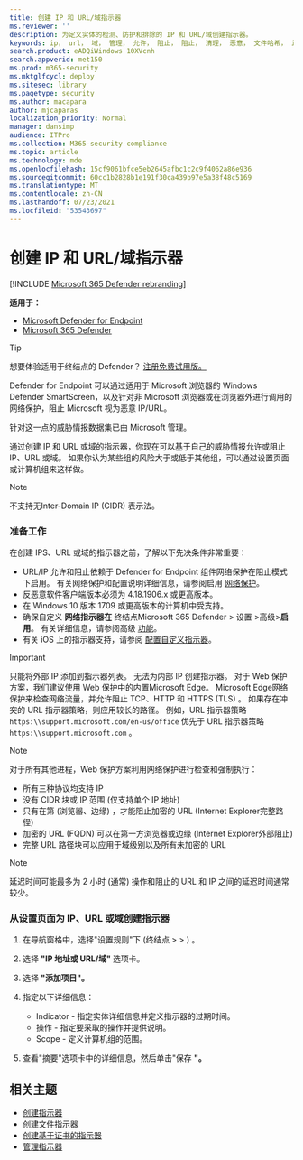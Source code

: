 ```yaml
---
title: 创建 IP 和 URL/域指示器
ms.reviewer: ''
description: 为定义实体的检测、防护和排除的 IP 和 URL/域创建指示器。
keywords: ip， url， 域， 管理， 允许， 阻止， 阻止， 清理， 恶意， 文件哈希， ip 地址， url， 域
search.product: eADQiWindows 10XVcnh
search.appverid: met150
ms.prod: m365-security
ms.mktglfcycl: deploy
ms.sitesec: library
ms.pagetype: security
ms.author: macapara
author: mjcaparas
localization_priority: Normal
manager: dansimp
audience: ITPro
ms.collection: M365-security-compliance
ms.topic: article
ms.technology: mde
ms.openlocfilehash: 15cf9061bfce5eb2645afbc1c2c9f4062a86e936
ms.sourcegitcommit: 60cc1b2828b1e191f30ca439b97e5a38f48c5169
ms.translationtype: MT
ms.contentlocale: zh-CN
ms.lasthandoff: 07/23/2021
ms.locfileid: "53543697"
---
```

# <a name="create-indicators-for-ips-and-urlsdomains"></a>创建 IP 和 URL/域指示器 

[!INCLUDE [Microsoft 365 Defender rebranding](../../includes/microsoft-defender.md)]

**适用于：**
- [Microsoft Defender for Endpoint](https://go.microsoft.com/fwlink/p/?linkid=2154037)
- [Microsoft 365 Defender](https://go.microsoft.com/fwlink/?linkid=2118804)

> [!TIP]
> 想要体验适用于终结点的 Defender？ [注册免费试用版。](https://www.microsoft.com/en-us/WindowsForBusiness/windows-atp?ocid=docs-wdatp-automationexclusionlist-abovefoldlink)


Defender for Endpoint 可以通过适用于 Microsoft 浏览器的 Windows Defender SmartScreen，以及针对非 Microsoft 浏览器或在浏览器外进行调用的网络保护，阻止 Microsoft 视为恶意 IP/URL。

针对这一点的威胁情报数据集已由 Microsoft 管理。

通过创建 IP 和 URL 或域的指示器，你现在可以基于自己的威胁情报允许或阻止 IP、URL 或域。 如果你认为某些组的风险大于或低于其他组，可以通过设置页面或计算机组来这样做。

> [!NOTE]
> 不支持无Inter-Domain IP (CIDR) 表示法。 

### <a name="before-you-begin"></a>准备工作
在创建 IPS、URL 或域的指示器之前，了解以下先决条件非常重要：
- URL/IP 允许和阻止依赖于 Defender for Endpoint 组件网络保护在阻止模式下启用。 有关网络保护和配置说明详细信息，请参阅启用 [网络保护](enable-network-protection.md)。
- 反恶意软件客户端版本必须为 4.18.1906.x 或更高版本。 
- 在 Windows 10 版本 1709 或更高版本的计算机中受支持。 
- 确保自定义 **网络指示器在** 终结点Microsoft 365 Defender > 设置 >高级>**启用**。 有关详细信息，请参阅高级 [功能](advanced-features.md)。
- 有关 iOS 上的指示器支持，请参阅 [配置自定义指示器](/microsoft-365/security/defender-endpoint/ios-configure-features#configure-custom-indicators)。


> [!IMPORTANT]
> 只能将外部 IP 添加到指示器列表。 无法为内部 IP 创建指示器。
> 对于 Web 保护方案，我们建议使用 Web 保护中的内置Microsoft Edge。 Microsoft Edge网络保护来检查网络流量[](network-protection.md)，并允许阻止 TCP、HTTP 和 HTTPS (TLS) 。 如果存在冲突的 URL 指示器策略，则应用较长的路径。 例如，URL 指示器策略 `https:\\support.microsoft.com/en-us/office` 优先于 URL 指示器策略 `https:\\support.microsoft.com` 。

> [!NOTE]
> 对于所有其他进程，Web 保护方案利用网络保护进行检查和强制执行： 
> - 所有三种协议均支持 IP
> - 没有 CIDR 块或 IP 范围 (仅支持单个 IP 地址) 
> - 只有在第 (浏览器、边缘) ，才能阻止加密的 URL (Internet Explorer完整路径) 
> - 加密的 URL (FQDN) 可以在第一方浏览器或边缘 (Internet Explorer外部阻止) 
> - 完整 URL 路径块可以应用于域级别以及所有未加密的 URL
 
> [!NOTE]
> 延迟时间可能最多为 2 小时 (通常) 操作和阻止的 URL 和 IP 之间的延迟时间通常较少。 

### <a name="create-an-indicator-for-ips-urls-or-domains-from-the-settings-page"></a>从设置页面为 IP、URL 或域创建指示器

1. 在导航窗格中，选择"设置规则"下 (终结点  >    >  ) 。   

2. 选择 **"IP 地址或 URL/域"** 选项卡。

3. 选择 **"添加项目"。**

4. 指定以下详细信息：
   - Indicator - 指定实体详细信息并定义指示器的过期时间。
   - 操作 - 指定要采取的操作并提供说明。
   - Scope - 定义计算机组的范围。

5. 查看"摘要"选项卡中的详细信息，然后单击"保存 **"。**

## <a name="related-topics"></a>相关主题
- [创建指示器](manage-indicators.md)
- [创建文件指示器](indicator-file.md)
- [创建基于证书的指示器](indicator-certificates.md)
- [管理指示器](indicator-manage.md)
